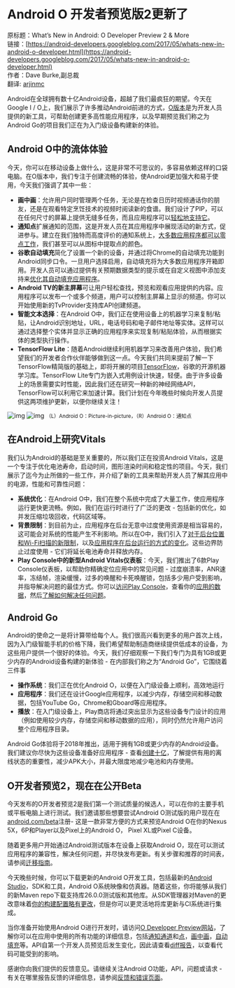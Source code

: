 # Android O 开发者预览版2更新了

原标题：What’s New in Android: O Developer Preview 2 & More  
链接：[https://android-developers.googleblog.com/2017/05/whats-new-in-android-o-developer.html](https://android-developers.googleblog.com/2017/05/whats-new-in-android-o-developer.html)  
作者：Dave Burke,副总裁  
翻译: [arjinmc](https://github.com/arjinmc)  

Android在全球拥有数十亿Android设备，超越了我们最疯狂的期望。今天在Google I / O上，我们展示了许多推动Android前进的方式，[O版本](https://developer.android.com/preview/index.html)是为开发人员提供的新工具，可帮助创建更多高性能应用程序，以及早期预览我们称之为Android Go的项目我们正在为入门级设备构建新的体验。
## Android O中的流体体验

今天，你可以在移动设备上做什么，这是非常不可思议的，多容易依赖这样的口袋电脑。在O版本中，我们专注于创建流畅的体验，使Android更加强大和易于使用，今天我们强调了其中一些：

* <b>画中画</b>：允许用户同时管理两个任务，无论是在检查日历时视频通话你的朋友，还是在观看特定烹饪技术的视频时阅读新的食谱。我们设计了PIP，可以在任何尺寸的屏幕上提供无缝多任务，而且应用程序可以[轻松地支持它](https://developer.android.com/preview/api-overview.html#opip)。
* <b>通知点</b>扩展通知的范围，这是开发人员在其应用程序中展现活动的新方式，促进参与。建立在我们独特而高度评价的通知系统上，[大多数应用程序都可以零点工作](https://developer.android.com/preview/features/notification-badges.html)，我们甚至可以从图标中提取点的颜色。 
* <b>谷歌自动填充</b>简化了设置一个新的设备，并通过将Chrome的自动填充功能到Android同步口令。一旦用户选择启用，自动填充将为大多数应用程序开箱即用。开发人员可以通过提供有关预期数据类型的提示或在自定义视图中添加支持来[优化其自动填充应用程序](https://developer.android.com/preview/features/autofill.html#optimizing_your_app_for_autofill)。 
* <b>Android TV的新主屏幕</b>可让用户轻松查找，预览和观看应用提供的内容。应用程序可以发布一个或多个频道，用户可以控制主屏幕上显示的频道。你可以开始使用新的TvProvider支持库API创建频道。 
* <b>智能文本选择</b>：在Android O中，我们正在使用设备上的机器学习来复制/粘贴，让Android识别地址，URL，电话号码和电子邮件地址等实体。这样可以通过选择整个实体并显示正确的应用程序来实现复制/粘贴体验，从而根据实体的类型执行操作。
* <b>TensorFlow Lite</b>：随着Android继续利用机器学习来改善用户体验，我们希望我们的开发者合作伙伴能够做到这一点。今天我们共同来提前了解一下TensorFlow精简版的基础上，即将开展的项目[TensorFlow](https://www.tensorflow.org/)，谷歌的开源机器学习库。TensorFlow Lite专门为嵌入式用例设计快速，轻便。由于许多设备上的场景需要实时性能，因此我们还在研究一种新的神经网络API，TensorFlow可以利用它来加速计算。我们计划在今年晚些时候向开发人员提供这两项维护更新，以便你继续关注！  

![img](../images/2017.5.17.androido.1.gif)
![img](../images/2017.5.17.androido.2.gif)
<small>（L）Android O：Picture-in-picture，（R）Android O：通知点</small>

## 在Android上研究Vitals
我们认为Android的基础是至关重要的，所以我们正在投资Android Vitals，这是一个专注于优化电池寿命，启动时间，图形渲染时间和稳定性的项目。今天，我们展示了迄今为止所做的一些工作，并介绍了新的工具来帮助开发人员了解其应用中的电源，性能和可靠性问题：

* <b>系统优化</b>：在Android O中，我们在整个系统中完成了大量工作，使应用程序运行更快更流畅。例如，我们在运行时进行了广泛的更改 - 包括新的优化，如并发压缩垃圾回收，代码区域等。 
* <b>背景限制</b>：到目前为止，应用程序在后台无意中过度使用资源是相当容易的，这可能会对系统的性能产生不利影响。所以在O中，我们引入了[对于后台位置和Wi-Fi扫描的新限制](https://developer.android.com/preview/features/background-location-limits.html)，以及[应用程序在后台运行的方式的变化](https://developer.android.com/preview/features/background.html)。这些边界防止过度使用 - 它们将延长电池寿命并释放内存。
* <b>Play Console中的新型Android Vitals仪表板</b>：今天，我们推出了6款Play Console仪表板，以帮助你精确定位应用中的常见问题 - 过度崩溃率，ANR速率，冻结帧，渲染缓慢，过多的唤醒和卡死唤醒锁，包括多少用户受到影响，并指导解决问题的最佳方式。你可以[访问Play Console](https://play.google.com/apps/publish/)，查看你的[应用的数据](https://support.google.com/googleplay/android-developer/answer/7385505)，然后[了解如何解决任何问题](https://developer.android.com/topic/performance/vitals/index.html)。

## Android Go
Android的使命之一是将计算带给每个人。我们很高兴看到更多的用户首次上线，因为入门级智能手机的价格下降，我们希望帮助制造商继续提供低成本的设备，为这些用户提供一个很好的体验。今天，我们仔细观察一下我们专门为具有1GB或更少内存的Android设备构建的新体验 - 在内部我们称之为“Android Go”，它围绕着三件事

* <b>操作系统</b>：我们正在优化Android O，以便在入门级设备上顺利，高效地运行
* <b>应用程序</b>：我们还在设计Google应用程序，以减少内存，存储空间和移动数据，包括YouTube Go，Chrome和Gboard等应用程序。 
* <b>播放</b>：在入门级设备上，Play商店将通过突出显示为这些设备专门设计的应用（例如使用较少内存，存储空间和移动数据的应用），同时仍然允许用户访问整个应用程序目录。

Android Go体验将于2018年推出，适用于拥有1GB或更少内存的Android设备。我们建议你尽快为这些设备准备好应用程序 - 查看[创建十亿](https://developer.android.com/topic/billions/index.html)，了解提供有用的离线状态的重要性，减少APK大小，并最大限度地减少电池和内存使用。

## O开发者预览2，现在在公开Beta
今天发布的O开发者预览2是我们第一个测试质量的候选人，可以在你的主要手机或平板电脑上进行测试。我们邀请那些想要尝试Android O测试版的用户现在在[android.com/beta](https://android.com/beta)注册- 这是一款非常方便的方式来预览Android O在你的Nexus 5X，6P和Player以及Pixel上的Android O， Pixel XL或Pixel C设备。

随着更多用户开始通过Android测试版本在设备上获取Android O，现在可以测试应用程序的兼容性，解决任何问题，并尽快发布更新。有关步骤和推荐的时间表，请参阅[迁移指南](https://developer.android.com/preview/migration.html)。

今天晚些时候，你可以下载更新的Android O开发工具，包括最新的[Android Studio](https://developer.android.com/studio/preview/index.html)，SDK和工具，Android O系统映像和仿真器。随着这些，你将能够从我们的新Maven repo下载支持库26.0.0测试版和其他库。从SDK管理器对Maven的更改意味着[你的构建配置略有更改](https://developer.android.com/preview/migration.html#uya)，但是你可以更灵活地将库更新与CI系统进行集成。

当你准备开始使用Android O进行开发时，请访问[O Developer Preview网站](https://developer.android.com/preview/index.html)，了解你可以在应用中使用的所有功能的详细信息，包括[通知通道](https://developer.android.com/preview/features/notification-channels.html)和[点](https://developer.android.com/preview/features/notification-badges.html)，[画中画](https://developer.android.com/preview/api-overview.html#opip)，[自动填充](https://developer.android.com/preview/features/autofill.html#optimizing_your_app_for_autofill)等。API自第一个开发人员预览后发生变化，因此请查看[diff报告](https://developer.android.com/sdk/api_diff/o-dp2-incr/changes.html)，以查看代码可能受到的影响。

感谢你向我们提供的反馈意见。请继续关注Android O功能，API，问题或请求 - 有关在哪里报告反馈的详细信息，请参阅[反馈和错误页面](http://developer.android.com/bug)。


